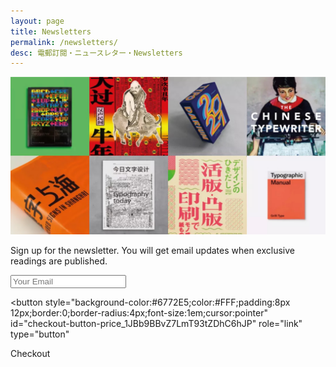 ```yaml
---
layout: page
title: Newsletters
permalink: /newsletters/
desc: 電郵訂閱・ニュースレター・Newsletters
---
```


![image](../assets/img/example.jpg)

Sign up for the newsletter. You will get email updates when exclusive readings are published.

<form>
  <input name="EMAIL" type="email" placeholder="Your Email" required>
</form>

<!-- Load Stripe.js on your website. -->
<script src="https://js.stripe.com/v3"></script>

<!-- Create a button that your customers click to complete their purchase. Customize the styling to suit your branding. -->
<button
  style="background-color:#6772E5;color:#FFF;padding:8px 12px;border:0;border-radius:4px;font-size:1em;cursor:pointer"
  id="checkout-button-price_1JBb9BBvZ7LmT93tZDhC6hJP"
  role="link"
  type="button"
>
  Checkout
</button>

<div id="error-message"></div>

<script>
(function() {
  var stripe = Stripe('pk_live_51Ifl9MBvZ7LmT93tfkpybDhly6KAaEJuQWju16Kd50qvTE8xIQiQpmFbP1X5ow8sOiMpeW6q3xz0Gug8383ubY9h005suqpzL5');

  var checkoutButton = document.getElementById('checkout-button-price_1JBb9BBvZ7LmT93tZDhC6hJP');
  checkoutButton.addEventListener('click', function () {
    /*
     * When the customer clicks on the button, redirect
     * them to Checkout.
     */
    stripe.redirectToCheckout({
      lineItems: [{price: 'price_1JBb9BBvZ7LmT93tZDhC6hJP', quantity: 1}],
      mode: 'payment',
      /*
       * Do not rely on the redirect to the successUrl for fulfilling
       * purchases, customers may not always reach the success_url after
       * a successful payment.
       * Instead use one of the strategies described in
       * https://stripe.com/docs/payments/checkout/fulfill-orders
       */
      successUrl: window.location.protocol + '//00ffff.com/success',
      cancelUrl: window.location.protocol + '//00ffff.com/canceled',
    })
    .then(function (result) {
      if (result.error) {
        /*
         * If `redirectToCheckout` fails due to a browser or network
         * error, display the localized error message to your customer.
         */
        var displayError = document.getElementById('error-message');
        displayError.textContent = result.error.message;
      }
    });
  });
})();
</script>
